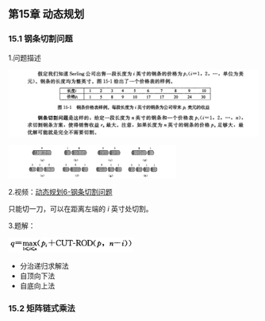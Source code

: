 ## 第15章 动态规划

### 15.1 钢条切割问题

1.问题描述

![image-20230927132502194](./assets/image-20230927132502194.png)

<img src="./assets/image-20230927140914235.png" alt="image-20230927140914235" style="zoom: 33%;" />

2.视频：[动态规划6-钢条切割问题](https://www.bilibili.com/video/BV1oU4y1r7gF/?spm_id_from=333.337.search-card.all.click&vd_source=53a8c726503d3ac9f6d68911fe515164)

只能切一刀，可以在距离左端的 $i$ 英寸处切割。

3.题解：

<img src="./assets/image-20230927141307291.png" alt="image-20230927141307291" style="zoom:38%;" />

- 分治递归求解法
- 自顶向下法
- 自底向上法

### 15.2 矩阵链式乘法

